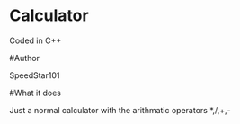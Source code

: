 # Calculator

Coded in C++

#Author

SpeedStar101

#What it does

Just a normal calculator with the arithmatic operators *,/,+,-
